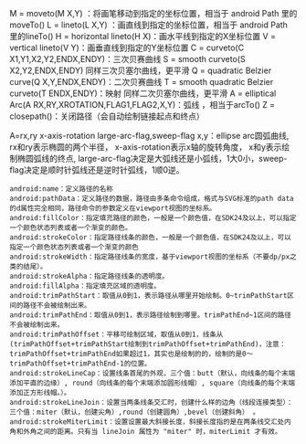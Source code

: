   M = moveto(M X,Y) ：将画笔移动到指定的坐标位置，相当于 android Path 里的moveTo()
  L = lineto(L X,Y) ：画直线到指定的坐标位置，相当于 android Path 里的lineTo()
  H = horizontal lineto(H X)：画水平线到指定的X坐标位置
  V = vertical lineto(V Y)：画垂直线到指定的Y坐标位置
  C = curveto(C X1,Y1,X2,Y2,ENDX,ENDY)：三次贝赛曲线
  S = smooth curveto(S X2,Y2,ENDX,ENDY) 同样三次贝塞尔曲线，更平滑
  Q = quadratic Belzier curve(Q X,Y,ENDX,ENDY)：二次贝赛曲线
  T = smooth quadratic Belzier curveto(T ENDX,ENDY)：映射 同样二次贝塞尔曲线，更平滑
  A = elliptical Arc(A RX,RY,XROTATION,FLAG1,FLAG2,X,Y)：弧线 ，相当于arcTo()
  Z = closepath()：关闭路径（会自动绘制链接起点和终点）
  
  A=rx,ry x-axis-rotation large-arc-flag,sweep-flag x,y：ellipse arc圆弧曲线,
  rx和ry表示椭圆的两个半径，
  x-axis-rotation表示x轴的旋转角度，
  x和y表示绘制椭圆弧线的终点,
  large-arc-flag决定是大弧线还是小弧线，1大0小，sweep-flag决定是顺时针弧线还是逆时针弧线，1顺0逆。
  
  
  
    android:name：定义路径的名称
    android:pathData：定义路径的数据，路径由多条命令组成，格式与SVG标准的path data的d属性完全相同，路径命令的参数定义在viewport视图的坐标系。
    android:fillColor：指定填充路径的颜色，一般是一个颜色值，在SDK24及以上，可以指定一个颜色状态列表或者一个渐变的颜色。
    android:strokeColor：指定路径线条的颜色，一般是一个颜色值，在SDK24及以上，可以指定一个颜色状态列表或者一个渐变的颜色
    android:strokeWidth：指定路径线条的宽度，基于viewport视图的坐标系（不要dp/px之类的结尾）。
    android:strokeAlpha：指定路径线条的透明度。
    android:fillAlpha：指定填充区域的透明度。
    android:trimPathStart：取值从0到1，表示路径从哪里开始绘制。0~trimPathStart区间的路径不会被绘制出来。
    android:trimPathEnd：取值从0到1，表示路径绘制到哪里。trimPathEnd~1区间的路径不会被绘制出来。
    android:trimPathOffset：平移可绘制区域，取值从0到1，线条从(trimPathOffset+trimPathStart绘制到trimPathOffset+trimPathEnd)，注意：trimPathOffset+trimPathEnd如果超过1，其实也是绘制的的，绘制的是0～trimPathOffset+trimPathEnd-1的位置。
    android:strokeLineCap：设置线条首尾的外观，三个值：butt（默认，向线条的每个末端添加平直的边缘）, round（向线条的每个末端添加圆形线帽）, square（向线条的每个末端添加正方形线帽。）。
    android:strokeLineJoin：设置当两条线条交汇时，创建什么样的边角（线段连接类型）：三个值：miter（默认，创建尖角）,round（创建圆角）,bevel（创建斜角） 。
    android:strokeMiterLimit：设置设置最大斜接长度，斜接长度指的是在两条线交汇处内角和外角之间的距离。只有当 lineJoin 属性为 "miter" 时，miterLimit 才有效。